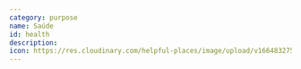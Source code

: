 ```yaml
---
category: purpose
name: Saúde
id: health
description: 
icon: https://res.cloudinary.com/helpful-places/image/upload/v1664832759/dtpr-icons/purpose/health_fhsmie.svg
---
```

